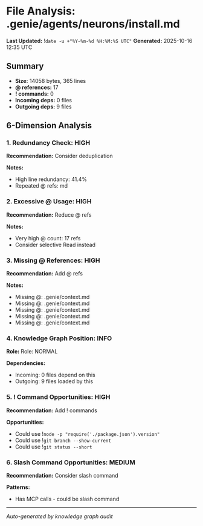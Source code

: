 # File Analysis: .genie/agents/neurons/install.md
**Last Updated:** !`date -u +"%Y-%m-%d %H:%M:%S UTC"`
**Generated:** 2025-10-16 12:35 UTC

## Summary

- **Size:** 14058 bytes, 365 lines
- **@ references:** 17
- **! commands:** 0
- **Incoming deps:** 0 files
- **Outgoing deps:** 9 files

## 6-Dimension Analysis

### 1. Redundancy Check: HIGH

**Recommendation:** Consider deduplication

**Notes:**
- High line redundancy: 41.4%
- Repeated @ refs: md

### 2. Excessive @ Usage: HIGH

**Recommendation:** Reduce @ refs

**Notes:**
- Very high @ count: 17 refs
- Consider selective Read instead

### 3. Missing @ References: HIGH

**Recommendation:** Add @ refs

**Notes:**
- Missing @: .genie/context.md
- Missing @: .genie/context.md
- Missing @: .genie/context.md
- Missing @: .genie/context.md
- Missing @: .genie/context.md

### 4. Knowledge Graph Position: INFO

**Role:** Role: NORMAL

**Dependencies:**
- Incoming: 0 files depend on this
- Outgoing: 9 files loaded by this

### 5. ! Command Opportunities: HIGH

**Recommendation:** Add ! commands

**Opportunities:**
- Could use !`node -p "require('./package.json').version"`
- Could use !`git branch --show-current`
- Could use !`git status --short`

### 6. Slash Command Opportunities: MEDIUM

**Recommendation:** Consider slash command

**Patterns:**
- Has MCP calls - could be slash command

---

*Auto-generated by knowledge graph audit*
